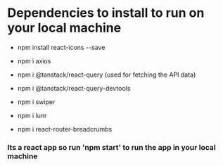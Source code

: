 # Dependencies to install to run on your local machine

- npm install react-icons --save

- npm i axios

- npm i @tanstack/react-query (used for fetching the API data)
- npm i @tanstack/react-query-devtools

- npm i swiper
- npm i lunr
<!-- - npm i use-react-router-breadcrumbs --save -->
- npm i react-router-breadcrumbs

### Its a react app so run 'npm start' to run the app in your local machine